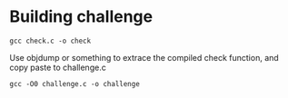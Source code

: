 # Building challenge

`gcc check.c -o check`

Use objdump or something to extrace the compiled check function, 
and copy paste to challenge.c

`gcc -O0 challenge.c -o challenge`


